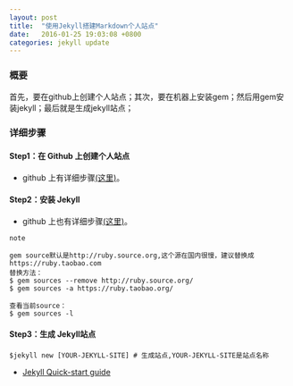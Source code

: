```yaml
---
layout: post
title:  "使用Jekyll搭建Markdown个人站点"
date:   2016-01-25 19:03:08 +0800
categories: jekyll update
---
```


### 概要

首先，要在github上创建个人站点；其次，要在机器上安装gem；然后用gem安装jekyll；最后就是生成jekyll站点；

### 详细步骤

#### Step1：在 Github 上创建个人站点

- github 上有详细步骤[(这里)](https://help.github.com/articles/creating-pages-with-the-automatic-generator/)。

#### Step2：安装 Jekyll

- github 上也有详细步骤[(这里)](https://help.github.com/articles/using-jekyll-with-pages/)。

`note`
	 
	gem source默认是http://ruby.source.org,这个源在国内很慢，建议替换成https://ruby.taobao.com
	替换方法：
	$ gem sources --remove http://ruby.source.org/
	$ gem sources -a https://ruby.taobao.org/

	查看当前source：
	$ gem sources -l
	


#### Step3：生成 Jekyll站点

	$jekyll new [YOUR-JEKYLL-SITE] # 生成站点,YOUR-JEKYLL-SITE是站点名称


- [Jekyll Quick-start guide](http://jekyllrb.com/docs/quickstart/)
